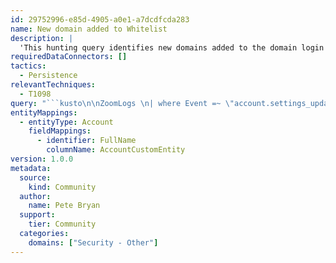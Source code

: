 ```yaml
---
id: 29752996-e85d-4905-a0e1-a7dcdfcda283
name: New domain added to Whitelist
description: |
  'This hunting query identifies new domains added to the domain login whitelist in Zoom.'
requiredDataConnectors: []
tactics:
  - Persistence
relevantTechniques:
  - T1098
query: "```kusto\n\nZoomLogs \n| where Event =~ \"account.settings_updated\"\n| extend NewDomains = columnifexists(\"payload_object_enforce_logon_domains\", \"\")\n| where isnotempty(NewDomains)\n| project TimeGenerated, Event, User, NewDomains\n| extend timestamp = TimeGenerated, AccountCustomEntity = User\n```"
entityMappings:
  - entityType: Account
    fieldMappings:
      - identifier: FullName
        columnName: AccountCustomEntity
version: 1.0.0
metadata:
  source:
    kind: Community
  author:
    name: Pete Bryan
  support:
    tier: Community
  categories:
    domains: ["Security - Other"]
---
```


